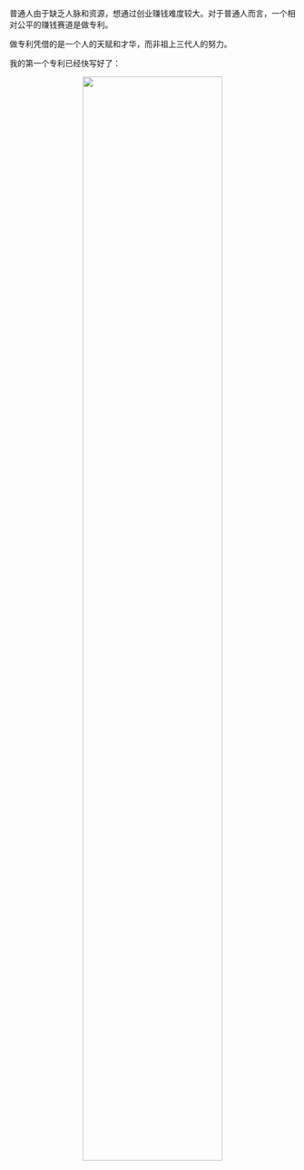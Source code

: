 普通人由于缺乏人脉和资源，想通过创业赚钱难度较大。对于普通人而言，一个相对公平的赚钱赛道是做专利。

做专利凭借的是一个人的天赋和才华，而非祖上三代人的努力。

我的第一个专利已经快写好了：

<p align="center"><img src="static-files/1.jpg" width="70%"></p>
